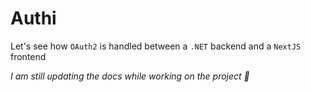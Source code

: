 # Authi

Let's see how `OAuth2` is handled between a `.NET` backend and a `NextJS` frontend

_I am still updating the docs while working on the project 🙂_
